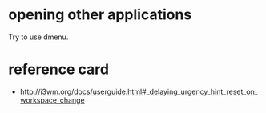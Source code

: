 # opening other applications

Try to use dmenu.

# reference card

* http://i3wm.org/docs/userguide.html#_delaying_urgency_hint_reset_on_workspace_change
